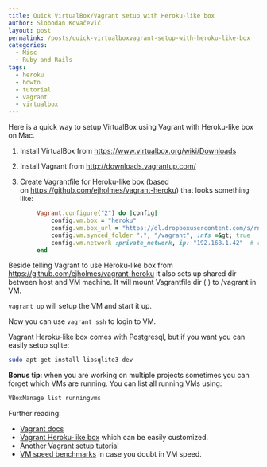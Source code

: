 ```yaml
---
title: Quick VirtualBox/Vagrant setup with Heroku-like box
author: Slobodan Kovačević
layout: post
permalink: /posts/quick-virtualboxvagrant-setup-with-heroku-like-box
categories:
  - Misc
  - Ruby and Rails
tags:
  - heroku
  - howto
  - tutorial
  - vagrant
  - virtualbox
---
```

Here is a quick way to setup VirtualBox using Vagrant with Heroku-like box on Mac.

1. Install VirtualBox from <a href="https://www.virtualbox.org/wiki/Downloads" target="_blank">https://www.virtualbox.org/wiki/Downloads</a>

2. Install Vagrant from <a href="http://downloads.vagrantup.com/" target="_blank">http://downloads.vagrantup.com/</a>

3. Create Vagrantfile for Heroku-like box (based on <a href="https://github.com/ejholmes/vagrant-heroku" target="_blank">https://github.com/ejholmes/vagrant-heroku</a>) that looks something like:

``` ruby
        Vagrant.configure("2") do |config|        
	        config.vm.box = "heroku"
	        config.vm.box_url = "https://dl.dropboxusercontent.com/s/rnc0p8zl91borei/heroku.box"
	        config.vm.synced_folder ".", "/vagrant", :nfs =&gt; true
	        config.vm.network :private_network, ip: "192.168.1.42"  # required for NFS
        end
```

Beside telling Vagrant to use Heroku-like box from <a href="https://github.com/ejholmes/vagrant-heroku" target="_blank">https://github.com/ejholmes/vagrant-heroku</a> it also sets up shared dir between host and VM machine. It will mount Vagrantfile dir (.) to /vagrant in VM.

`vagrant up` will setup the VM and start it up.

Now you can use `vagrant ssh` to login to VM.

Vagrant Heroku-like box comes with Postgresql, but if you want you can easily setup sqlite:
    
``` sh
sudo apt-get install libsqlite3-dev
```

**Bonus tip**: when you are working on multiple projects sometimes you can forget which VMs are running. You can list all running VMs using:
    
``` sh
VBoxManage list runningvms
```
    
Further reading:
    
* <a href="http://docs.vagrantup.com/v2/" target="_blank">Vagrant docs</a>
* <a href="https://github.com/ejholmes/vagrant-heroku" target="_blank">Vagrant Heroku-like box</a> which can be easily customized.
* <a href="http://loudcoding.com/posts/how-to-use-vagrant-to-run-celadon-cedar-stack-on-heroku/" target="_blank">Another Vagrant setup tutorial</a>
* <a href="https://www.stackmachine.com/blog/web-development-on-a-vm-is-it-slower" target="_blank">VM speed benchmarks</a> in case you doubt in VM speed.
